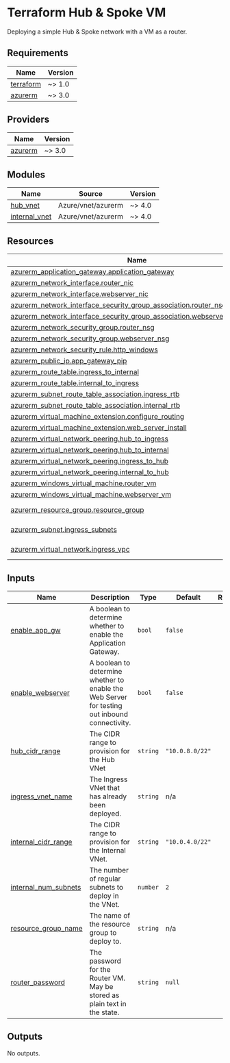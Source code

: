 # Terraform Hub & Spoke VM

Deploying a simple Hub & Spoke network with a VM as a router.

<!-- BEGINNING OF PRE-COMMIT-TERRAFORM DOCS HOOK -->
## Requirements

| Name | Version |
|------|---------|
| <a name="requirement_terraform"></a> [terraform](#requirement\_terraform) | ~> 1.0 |
| <a name="requirement_azurerm"></a> [azurerm](#requirement\_azurerm) | ~> 3.0 |

## Providers

| Name | Version |
|------|---------|
| <a name="provider_azurerm"></a> [azurerm](#provider\_azurerm) | ~> 3.0 |

## Modules

| Name | Source | Version |
|------|--------|---------|
| <a name="module_hub_vnet"></a> [hub\_vnet](#module\_hub\_vnet) | Azure/vnet/azurerm | ~> 4.0 |
| <a name="module_internal_vnet"></a> [internal\_vnet](#module\_internal\_vnet) | Azure/vnet/azurerm | ~> 4.0 |

## Resources

| Name | Type |
|------|------|
| [azurerm_application_gateway.application_gateway](https://registry.terraform.io/providers/hashicorp/azurerm/latest/docs/resources/application_gateway) | resource |
| [azurerm_network_interface.router_nic](https://registry.terraform.io/providers/hashicorp/azurerm/latest/docs/resources/network_interface) | resource |
| [azurerm_network_interface.webserver_nic](https://registry.terraform.io/providers/hashicorp/azurerm/latest/docs/resources/network_interface) | resource |
| [azurerm_network_interface_security_group_association.router_nsg_assoc](https://registry.terraform.io/providers/hashicorp/azurerm/latest/docs/resources/network_interface_security_group_association) | resource |
| [azurerm_network_interface_security_group_association.webserver_nsg_assoc](https://registry.terraform.io/providers/hashicorp/azurerm/latest/docs/resources/network_interface_security_group_association) | resource |
| [azurerm_network_security_group.router_nsg](https://registry.terraform.io/providers/hashicorp/azurerm/latest/docs/resources/network_security_group) | resource |
| [azurerm_network_security_group.webserver_nsg](https://registry.terraform.io/providers/hashicorp/azurerm/latest/docs/resources/network_security_group) | resource |
| [azurerm_network_security_rule.http_windows](https://registry.terraform.io/providers/hashicorp/azurerm/latest/docs/resources/network_security_rule) | resource |
| [azurerm_public_ip.app_gateway_pip](https://registry.terraform.io/providers/hashicorp/azurerm/latest/docs/resources/public_ip) | resource |
| [azurerm_route_table.ingress_to_internal](https://registry.terraform.io/providers/hashicorp/azurerm/latest/docs/resources/route_table) | resource |
| [azurerm_route_table.internal_to_ingress](https://registry.terraform.io/providers/hashicorp/azurerm/latest/docs/resources/route_table) | resource |
| [azurerm_subnet_route_table_association.ingress_rtb](https://registry.terraform.io/providers/hashicorp/azurerm/latest/docs/resources/subnet_route_table_association) | resource |
| [azurerm_subnet_route_table_association.internal_rtb](https://registry.terraform.io/providers/hashicorp/azurerm/latest/docs/resources/subnet_route_table_association) | resource |
| [azurerm_virtual_machine_extension.configure_routing](https://registry.terraform.io/providers/hashicorp/azurerm/latest/docs/resources/virtual_machine_extension) | resource |
| [azurerm_virtual_machine_extension.web_server_install](https://registry.terraform.io/providers/hashicorp/azurerm/latest/docs/resources/virtual_machine_extension) | resource |
| [azurerm_virtual_network_peering.hub_to_ingress](https://registry.terraform.io/providers/hashicorp/azurerm/latest/docs/resources/virtual_network_peering) | resource |
| [azurerm_virtual_network_peering.hub_to_internal](https://registry.terraform.io/providers/hashicorp/azurerm/latest/docs/resources/virtual_network_peering) | resource |
| [azurerm_virtual_network_peering.ingress_to_hub](https://registry.terraform.io/providers/hashicorp/azurerm/latest/docs/resources/virtual_network_peering) | resource |
| [azurerm_virtual_network_peering.internal_to_hub](https://registry.terraform.io/providers/hashicorp/azurerm/latest/docs/resources/virtual_network_peering) | resource |
| [azurerm_windows_virtual_machine.router_vm](https://registry.terraform.io/providers/hashicorp/azurerm/latest/docs/resources/windows_virtual_machine) | resource |
| [azurerm_windows_virtual_machine.webserver_vm](https://registry.terraform.io/providers/hashicorp/azurerm/latest/docs/resources/windows_virtual_machine) | resource |
| [azurerm_resource_group.resource_group](https://registry.terraform.io/providers/hashicorp/azurerm/latest/docs/data-sources/resource_group) | data source |
| [azurerm_subnet.ingress_subnets](https://registry.terraform.io/providers/hashicorp/azurerm/latest/docs/data-sources/subnet) | data source |
| [azurerm_virtual_network.ingress_vpc](https://registry.terraform.io/providers/hashicorp/azurerm/latest/docs/data-sources/virtual_network) | data source |

## Inputs

| Name | Description | Type | Default | Required |
|------|-------------|------|---------|:--------:|
| <a name="input_enable_app_gw"></a> [enable\_app\_gw](#input\_enable\_app\_gw) | A boolean to determine whether to enable the Application Gateway. | `bool` | `false` | no |
| <a name="input_enable_webserver"></a> [enable\_webserver](#input\_enable\_webserver) | A boolean to determine whether to enable the Web Server for testing out inbound connectivity. | `bool` | `false` | no |
| <a name="input_hub_cidr_range"></a> [hub\_cidr\_range](#input\_hub\_cidr\_range) | The CIDR range to provision for the Hub VNet | `string` | `"10.0.8.0/22"` | no |
| <a name="input_ingress_vnet_name"></a> [ingress\_vnet\_name](#input\_ingress\_vnet\_name) | The Ingress VNet that has already been deployed. | `string` | n/a | yes |
| <a name="input_internal_cidr_range"></a> [internal\_cidr\_range](#input\_internal\_cidr\_range) | The CIDR range to provision for the Internal VNet. | `string` | `"10.0.4.0/22"` | no |
| <a name="input_internal_num_subnets"></a> [internal\_num\_subnets](#input\_internal\_num\_subnets) | The number of regular subnets to deploy in the VNet. | `number` | `2` | no |
| <a name="input_resource_group_name"></a> [resource\_group\_name](#input\_resource\_group\_name) | The name of the resource group to deploy to. | `string` | n/a | yes |
| <a name="input_router_password"></a> [router\_password](#input\_router\_password) | The password for the Router VM. May be stored as plain text in the state. | `string` | `null` | no |

## Outputs

No outputs.
<!-- END OF PRE-COMMIT-TERRAFORM DOCS HOOK -->
